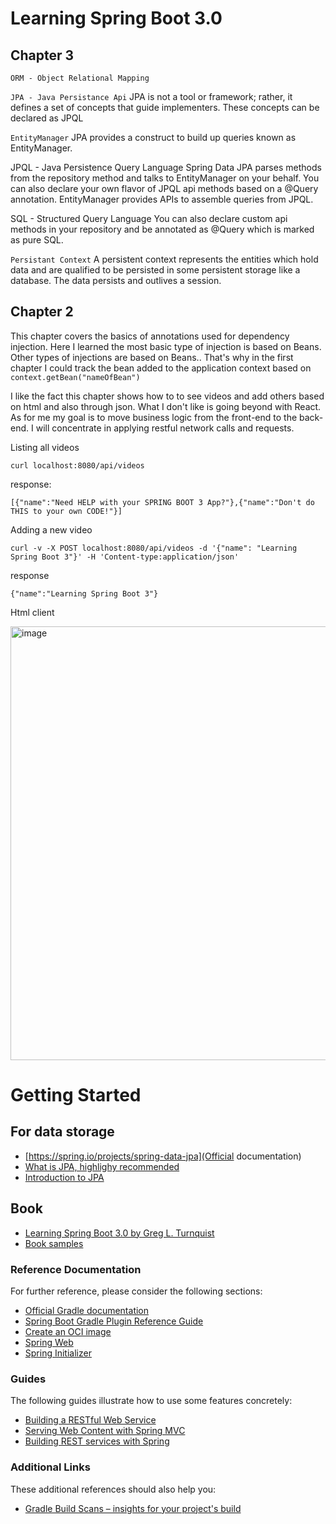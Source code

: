 # Learning Spring Boot 3.0

## Chapter 3
`ORM - Object Relational Mapping`

`JPA - Java Persistance Api`
JPA is not a tool or framework; rather, it defines a set of concepts that guide implementers.
These concepts can be declared as JPQL

`EntityManager`
JPA provides a construct to build up queries known as EntityManager.

JPQL - Java Persistence Query Language
Spring Data JPA parses methods from the repository method and talks to EntityManager on your behalf.
You can also declare your own flavor of JPQL api methods based on a @Query annotation.
EntityManager provides APIs to assemble queries from JPQL.

SQL - Structured Query Language
You can also declare custom api methods in your repository and be annotated as @Query which is marked as pure SQL.

`Persistant Context`
A persistent context represents the entities which hold data and are qualified to be persisted in some persistent storage like a database.
The data persists and outlives a session.

## Chapter 2

This chapter covers the basics of annotations used for dependency injection.
Here I learned the most basic type of injection is based on Beans. Other types of injections are based on Beans.. That's why in the first chapter I could track the bean added to the application context based on `context.getBean("nameOfBean")`


I like the fact this chapter shows how to to see videos and add others based on html and also through json.
What I don't like is going beyond with React. As for me my goal is to move business logic from the front-end to the back-end. I will concentrate in applying restful network calls and requests.

Listing all videos
```
curl localhost:8080/api/videos 
```

response:
```
[{"name":"Need HELP with your SPRING BOOT 3 App?"},{"name":"Don't do THIS to your own CODE!"}]
```

Adding a new video
```
curl -v -X POST localhost:8080/api/videos -d '{"name": "Learning Spring Boot 3"}' -H 'Content-type:application/json'
```

response
```
{"name":"Learning Spring Boot 3"}
```

Html client

<img width="694" alt="image" src="https://github.com/juanmendez/spring-boot-essentials/assets/3371622/e58a10d4-e1d6-437a-8cbf-9e190bf5c858">



# Getting Started

## For data storage
* [https://spring.io/projects/spring-data-jpa](Official documentation)
* [What is JPA, highlighy recommended](https://www.youtube.com/watch?v=otinfgwkMbY&list=LL&index=1&pp=gAQBiAQB)
* [Introduction to JPA](https://www.infoworld.com/article/3379043/what-is-jpa-introduction-to-the-java-persistence-api.html)


## Book
* [Learning Spring Boot 3.0 by Greg L. Turnquist](https://learning.oreilly.com/library/view/learning-spring-boot/)
* [Book samples](https://github.com/PacktPublishing/Learning-Spring-Boot-3.0-Third-Edition)

### Reference Documentation
For further reference, please consider the following sections:

* [Official Gradle documentation](https://docs.gradle.org)
* [Spring Boot Gradle Plugin Reference Guide](https://docs.spring.io/spring-boot/docs/3.2.2/gradle-plugin/reference/html/)
* [Create an OCI image](https://docs.spring.io/spring-boot/docs/3.2.2/gradle-plugin/reference/html/#build-image)
* [Spring Web](https://docs.spring.io/spring-boot/docs/3.2.2/reference/htmlsingle/index.html#web)
* [Spring Initializer](https://start.spring.io/)

### Guides
The following guides illustrate how to use some features concretely:

* [Building a RESTful Web Service](https://spring.io/guides/gs/rest-service/)
* [Serving Web Content with Spring MVC](https://spring.io/guides/gs/serving-web-content/)
* [Building REST services with Spring](https://spring.io/guides/tutorials/rest/)

### Additional Links
These additional references should also help you:

* [Gradle Build Scans – insights for your project's build](https://scans.gradle.com#gradle)

